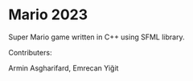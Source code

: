 # Mario 2023 

Super Mario game written in C++ using SFML library.

Contributers:

Armin Asgharifard,
Emrecan Yiğit
